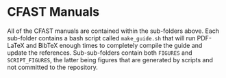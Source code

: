 # CFAST Manuals

All of the CFAST manuals are contained within the sub-folders above. Each sub-folder contains a bash script called `make_guide.sh` that will run PDF-LaTeX and BibTeX enough times to completely compile the guide and update the references. Sub-sub-folders contain both `FIGURES` and `SCRIPT_FIGURES`, the latter being figures that are generated by scripts and not committed to the repository. 